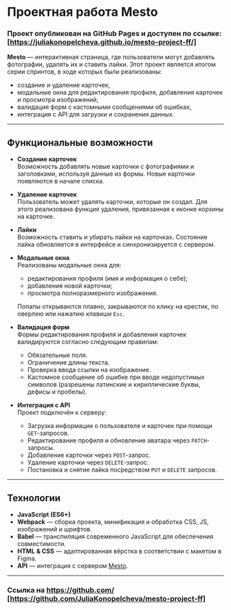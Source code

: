 # Проектная работа Mesto

### Проект опубликован на GitHub Pages и доступен по ссылке: [https://juliakonopelcheva.github.io/mesto-project-ff/]

**Mesto** — интерактивная страница, где пользователи могут добавлять фотографии, удалять их и ставить лайки. Этот проект является итогом серии спринтов, в ходе которых были реализованы:
- создание и удаление карточек,
- модальные окна для редактирования профиля, добавления карточек и просмотра изображений,
- валидация форм с кастомными сообщениями об ошибках,
- интеграция с API для загрузки и сохранения данных.

---

## Функциональные возможности

- **Создание карточек**  
  Возможность добавлять новые карточки с фотографиями и заголовками, используя данные из формы. Новые карточки появляются в начале списка.

- **Удаление карточек**  
  Пользователь может удалять карточки, которые он создал. Для этого реализована функция удаления, привязанная к иконке корзины на карточке.

- **Лайки**  
  Возможность ставить и убирать лайки на карточках. Состояние лайка обновляется в интерфейсе и синхронизируется с сервером.

- **Модальные окна**  
  Реализованы модальные окна для:
  - редактирования профиля (имя и информация о себе);
  - добавления новой карточки;
  - просмотра полноразмерного изображения.
  
  Попапы открываются плавно, закрываются по клику на крестик, по оверлею или нажатию клавиши `Esc`.

- **Валидация форм**  
  Формы редактирования профиля и добавления карточек валидируются согласно следующим правилам:
  - Обязательные поля.
  - Ограничение длины текста.
  - Проверка ввода ссылки на изображение.
  - Кастомное сообщение об ошибке при вводе недопустимых символов (разрешены латинские и кириллические буквы, дефисы и пробелы).

- **Интеграция с API**  
  Проект подключён к серверу:
  - Загрузка информации о пользователе и карточек при помощи `GET`-запросов.
  - Редактирование профиля и обновление аватара через `PATCH`-запросы.
  - Добавление карточки через `POST`-запрос.
  - Удаление карточки через `DELETE`-запрос.
  - Постановка и снятие лайка посредством `PUT` и `DELETE` запросов.

---

## Технологии

- **JavaScript (ES6+)**
- **Webpack** — сборка проекта, минификация и обработка CSS, JS, изображений и шрифтов.
- **Babel** — транспиляция современного JavaScript для обеспечения совместимости.
- **HTML & CSS** — адаптированная вёрстка в соответствии с макетом в Figma.
- **API** — интеграция с сервером [Mesto](https://mesto.nomoreparties.co).

---

### Ссылка на https://github.com/ [https://github.com/JuliaKonopelcheva/mesto-project-ff]



